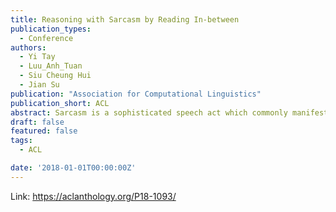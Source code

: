 ```yaml
---
title: Reasoning with Sarcasm by Reading In-between
publication_types:
  - Conference
authors:
  - Yi Tay
  - Luu_Anh_Tuan
  - Siu Cheung Hui
  - Jian Su
publication: "Association for Computational Linguistics"
publication_short: ACL
abstract: Sarcasm is a sophisticated speech act which commonly manifests on social communities such as Twitter and Reddit. The prevalence of sarcasm on the social web is highly disruptive to opinion mining systems due to not only its tendency of polarity flipping but also usage of figurative language. Sarcasm commonly manifests with a contrastive theme either between positive-negative sentiments or between literal-figurative scenarios. In this paper, we revisit the notion of modeling contrast in order to reason with sarcasm. More specifically, we propose an attention-based neural model that looks in-between instead of across, enabling it to explicitly model contrast and incongruity. We conduct extensive experiments on six benchmark datasets from Twitter, Reddit and the Internet Argument Corpus. Our proposed model not only achieves state-of-the-art performance on all datasets but also enjoys improved interpretability.
draft: false
featured: false
tags:
  - ACL

date: '2018-01-01T00:00:00Z'
---
```

Link: https://aclanthology.org/P18-1093/